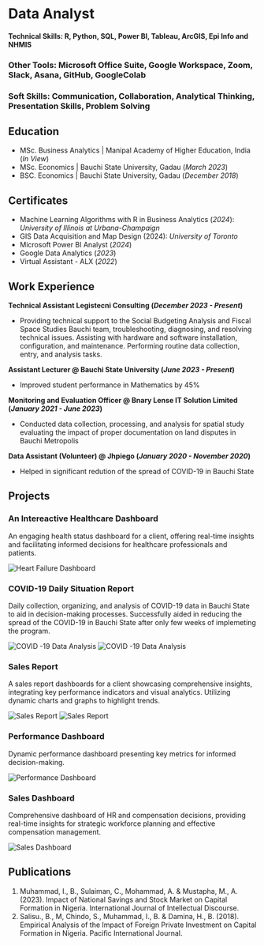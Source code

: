 # Data Analyst

#### Technical Skills: R, Python, SQL, Power BI, Tableau, ArcGIS, Epi Info and NHMIS
### Other Tools: Microsoft Office Suite, Google Workspace, Zoom, Slack, Asana, GitHub, GoogleColab
### Soft Skills: Communication, Collaboration, Analytical Thinking, Presentation Skills, Problem Solving


## Education								       		
- MSc. Business Analytics	  | Manipal Academy of Higher Education, India (_In View_)
- MSc. Economics	  | Bauchi State University, Gadau (_March  2023_)	 			        		
- BSC. Economics   | Bauchi State University, Gadau (_December 2018_)

## Certificates		
- Machine Learning Algorithms with R in Business Analytics (_2024_): _University of Illinois at Urbana-Champaign_
- GIS Data Acquisition and Map Design (2024):    _University of Toronto_
- Microsoft Power BI Analyst (_2024_)
- Google Data Analytics (_2023_)	 			        		
- Virtual Assistant - ALX (_2022_)

## Work Experience
                                                     	
**Technical Assistant Legistecni Consulting (_December 2023 - Present_)**
- Providing technical support to the Social Budgeting Analysis and Fiscal Space Studies Bauchi team, troubleshooting, diagnosing, and resolving technical issues. Assisting with hardware and software installation, configuration, and maintenance. Performing routine data collection, entry, and analysis tasks. 

**Assistant Lecturer @ Bauchi State University (_June 2023 - Present_)**
- Improved student performance in Mathematics by 45% 


**Monitoring and Evaluation Officer @ Bnary Lense IT Solution Limited (_January 2021 - June 2023_)**
- Conducted data collection, processing, and analysis for spatial study evaluating the impact of proper documentation on land disputes in Bauchi Metropolis

**Data Assistant (Volunteer) @ Jhpiego (_January 2020 - November 2020_)**
- Helped in significant redution of  the spread of COVID-19 in Bauchi State

## Projects
### An Intereactive Healthcare Dashboard
An engaging health status dashboard for a client, offering real-time insights and facilitating informed decisions for healthcare professionals and patients.

![Heart Failure Dashboard](/img/Dashboard.png)

### COVID-19 Daily Situation Report
Daily collection, organizing, and analysis of COVID-19 data in Bauchi State to aid in decision-making processes.
Successfully aided in reducing the spread of the COVID-19 in Bauchi State after only few weeks of implemeting the program.

![COVID -19 Data Analysis](/img/project11.png)
![COVID -19 Data Analysis](/img/project12.png)

### Sales Report 
A sales report dashboards for a client showcasing comprehensive insights, integrating key performance indicators and visual analytics. Utilizing dynamic charts and graphs to highlight trends.

![Sales Report](/img/salesreport.png)
![Sales Report](/img/saleskpi.png)

### Performance Dashboard
Dynamic performance dashboard presenting key metrics for informed decision-making.

![Performance Dashboard](/img/performance.png)

### Sales Dashboard
Comprehensive dashboard of HR and compensation decisions, providing real-time insights for strategic workforce planning and effective compensation management.

![Sales Dashboard](/img/sales.png)





## Publications
1. Muhammad, I., B., Sulaiman, C., Mohammad, A. & Mustapha, M., A. (2023). Impact of National Savings and Stock Market on Capital Formation in Nigeria. International Journal of Intellectual Discourse.
2. Salisu., B., M, Chindo, S., Muhammad, I., B. & Damina, H., B. (2018). Empirical Analysis of the Impact of Foreign Private Investment on Capital Formation in Nigeria. Pacific International Journal.


